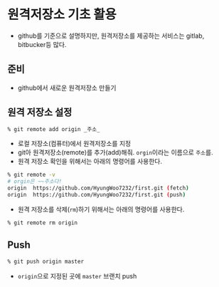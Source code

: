 # 원격저장소 기초 활용

* github를 기준으로 설명하지만, 원격저장소를 제공하는 서비스는 gitlab, bitbucker등 많다.



## 준비

* github에서 새로운 원격저장소 만들기



## 원격 저장소 설정

 ```bash
% git remote add origin _주소_
 ```

* 로컬 저장소(컴퓨터)에서 원격저장소를 지정
* git아 원격저장소(remote)를 추가(add)해줘. `orgin`이라는 이름으로 ` 주소 `를.
* 원격 저장소 확인을 위해서는 아래의 명령어를 사용한다.

```bash
% git remote -v
# orgin은 ~~주소다!
origin	https://github.com/HyungWoo7232/first.git (fetch)
origin	https://github.com/HyungWoo7232/first.git (push)
```

* 원격 저장소를 삭제(`rm`)하기 위해서는 아래의 명령어를 사용한다.

```bash
% git remote rm origin
```



## Push

```bash
% git push origin master
```

* `origin`으로 지정된 곳에 `master` 브랜치 push 